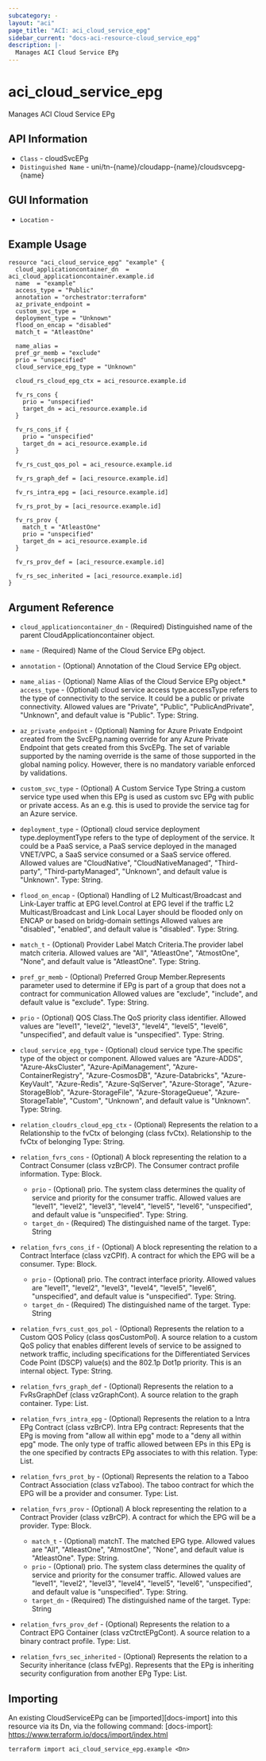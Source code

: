 ```yaml
---
subcategory: -
layout: "aci"
page_title: "ACI: aci_cloud_service_epg"
sidebar_current: "docs-aci-resource-cloud_service_epg"
description: |-
  Manages ACI Cloud Service EPg
---
```


# aci_cloud_service_epg #

Manages ACI Cloud Service EPg

## API Information ##

* `Class` - cloudSvcEPg
* `Distinguished Name` - uni/tn-{name}/cloudapp-{name}/cloudsvcepg-{name}

## GUI Information ##

* `Location` - 


## Example Usage ##

```hcl
resource "aci_cloud_service_epg" "example" {
  cloud_applicationcontainer_dn  = aci_cloud_applicationcontainer.example.id
  name  = "example"
  access_type = "Public"
  annotation = "orchestrator:terraform"
  az_private_endpoint = 
  custom_svc_type = 
  deployment_type = "Unknown"
  flood_on_encap = "disabled"
  match_t = "AtleastOne"

  name_alias = 
  pref_gr_memb = "exclude"
  prio = "unspecified"
  cloud_service_epg_type = "Unknown"

  cloud_rs_cloud_epg_ctx = aci_resource.example.id

  fv_rs_cons {
    prio = "unspecified"
    target_dn = aci_resource.example.id
  }

  fv_rs_cons_if {
    prio = "unspecified"
    target_dn = aci_resource.example.id
  }

  fv_rs_cust_qos_pol = aci_resource.example.id

  fv_rs_graph_def = [aci_resource.example.id]

  fv_rs_intra_epg = [aci_resource.example.id]

  fv_rs_prot_by = [aci_resource.example.id]

  fv_rs_prov {
    match_t = "AtleastOne"
    prio = "unspecified"
    target_dn = aci_resource.example.id
  }

  fv_rs_prov_def = [aci_resource.example.id]

  fv_rs_sec_inherited = [aci_resource.example.id]
}
```

## Argument Reference ##

* `cloud_applicationcontainer_dn` - (Required) Distinguished name of the parent CloudApplicationcontainer object.
* `name` - (Required) Name of the Cloud Service EPg object.
* `annotation` - (Optional) Annotation of the Cloud Service EPg object.
* `name_alias` - (Optional) Name Alias of the Cloud Service EPg object.* `access_type` - (Optional) cloud service access type.accessType refers to the type of connectivity to the
                    service. It could be a public or private connectivity. Allowed values are "Private", "Public", "PublicAndPrivate", "Unknown", and default value is "Public". Type: String.

* `az_private_endpoint` - (Optional) Naming for Azure Private Endpoint created from the SvcEPg.naming override for any Azure Private Endpoint
                     that gets created from this SvcEPg. The set of variable
                     supported by the naming override is the same of
                     those supported in the global naming policy. However, there
                     is no mandatory variable enforced by validations.
* `custom_svc_type` - (Optional) A Custom Service Type String.a custom service type used when this EPg is used
                     as custom svc EPg with public or private access.
                     As an e.g. this is used to provide the service tag for
                     an Azure service.
* `deployment_type` - (Optional) cloud service deployment type.deploymentType refers to the type of deployment of the
                    service. It could be a PaaS service, a PaaS service
                    deployed in the managed VNET/VPC, a SaaS service consumed
                    or a SaaS service offered. Allowed values are "CloudNative", "CloudNativeManaged", "Third-party", "Third-partyManaged", "Unknown", and default value is "Unknown". Type: String.
* `flood_on_encap` - (Optional) Handling of L2 Multicast/Broadcast and Link-Layer traffic at EPG level.Control at EPG level if the traffic L2
                     Multicast/Broadcast and Link Local Layer should
                     be flooded only on ENCAP or based on bridg-domain
                     settings Allowed values are "disabled", "enabled", and default value is "disabled". Type: String.
* `match_t` - (Optional) Provider Label Match Criteria.The provider label match criteria. Allowed values are "All", "AtleastOne", "AtmostOne", "None", and default value is "AtleastOne". Type: String.

* `pref_gr_memb` - (Optional) Preferred Group Member.Represents parameter used to determine
                    if EPg is part of a group that does not
                    a contract for communication Allowed values are "exclude", "include", and default value is "exclude". Type: String.
* `prio` - (Optional) QOS Class.The QoS priority class identifier. Allowed values are "level1", "level2", "level3", "level4", "level5", "level6", "unspecified", and default value is "unspecified". Type: String.
* `cloud_service_epg_type` - (Optional) cloud service type.The specific type of the object or component. Allowed values are "Azure-ADDS", "Azure-AksCluster", "Azure-ApiManagement", "Azure-ContainerRegistry", "Azure-CosmosDB", "Azure-Databricks", "Azure-KeyVault", "Azure-Redis", "Azure-SqlServer", "Azure-Storage", "Azure-StorageBlob", "Azure-StorageFile", "Azure-StorageQueue", "Azure-StorageTable", "Custom", "Unknown", and default value is "Unknown". Type: String.
* `relation_cloudrs_cloud_epg_ctx` - (Optional) Represents the relation to a Relationship to the fvCtx of belonging (class fvCtx). Relationship to the fvCtx of belonging Type: String.
* `relation_fvrs_cons` - (Optional) A block representing the relation to a Contract Consumer (class vzBrCP). The Consumer contract profile information. Type: Block.
  * `prio` - (Optional) prio. The system class determines the quality of service and priority for the consumer traffic. Allowed values are "level1", "level2", "level3", "level4", "level5", "level6", "unspecified", and default value is "unspecified". Type: String.
  * `target_dn` - (Required) The distinguished name of the target. Type: String
* `relation_fvrs_cons_if` - (Optional) A block representing the relation to a Contract Interface (class vzCPIf). A contract for which the EPG will be a consumer. Type: Block.
  * `prio` - (Optional) prio. The contract interface priority. Allowed values are "level1", "level2", "level3", "level4", "level5", "level6", "unspecified", and default value is "unspecified". Type: String.
  * `target_dn` - (Required) The distinguished name of the target. Type: String
* `relation_fvrs_cust_qos_pol` - (Optional) Represents the relation to a Custom QOS Policy (class qosCustomPol). A source relation to a custom QoS policy that enables different levels of service to be assigned to network traffic, including specifications for the Differentiated Services Code Point (DSCP) value(s) and the 802.1p Dot1p priority. This is an internal object. Type: String.
* `relation_fvrs_graph_def` - (Optional) Represents the relation to a FvRsGraphDef (class vzGraphCont). A source relation to the graph container. Type: List.
* `relation_fvrs_intra_epg` - (Optional) Represents the relation to a Intra EPg Contract (class vzBrCP). Intra EPg contract:
                      Represents that the EPg is moving from "allow all within epg" mode
                      to a "deny all within epg" mode.
                      The only type of traffic allowed between EPs in this EPg is the one
                      specified by contracts EPg associates to with this relation. Type: List.
* `relation_fvrs_prot_by` - (Optional) Represents the relation to a Taboo Contract Association (class vzTaboo). The taboo contract for which the EPG will be a provider and consumer. Type: List.
* `relation_fvrs_prov` - (Optional) A block representing the relation to a Contract Provider (class vzBrCP). A contract for which the EPG will be a provider. Type: Block.
  * `match_t` - (Optional) matchT. The matched EPG type. Allowed values are "All", "AtleastOne", "AtmostOne", "None", and default value is "AtleastOne". Type: String.
  * `prio` - (Optional) prio. The system class determines the quality of service and priority for the consumer traffic. Allowed values are "level1", "level2", "level3", "level4", "level5", "level6", "unspecified", and default value is "unspecified". Type: String.
  * `target_dn` - (Required) The distinguished name of the target. Type: String
* `relation_fvrs_prov_def` - (Optional) Represents the relation to a Contract EPG Container (class vzCtrctEPgCont). A source relation to a binary contract profile. Type: List.
* `relation_fvrs_sec_inherited` - (Optional) Represents the relation to a Security inheritance (class fvEPg). Represents that the EPg is inheriting security configuration from another EPg Type: List.


## Importing ##

An existing CloudServiceEPg can be [imported][docs-import] into this resource via its Dn, via the following command:
[docs-import]: https://www.terraform.io/docs/import/index.html


```
terraform import aci_cloud_service_epg.example <Dn>
```